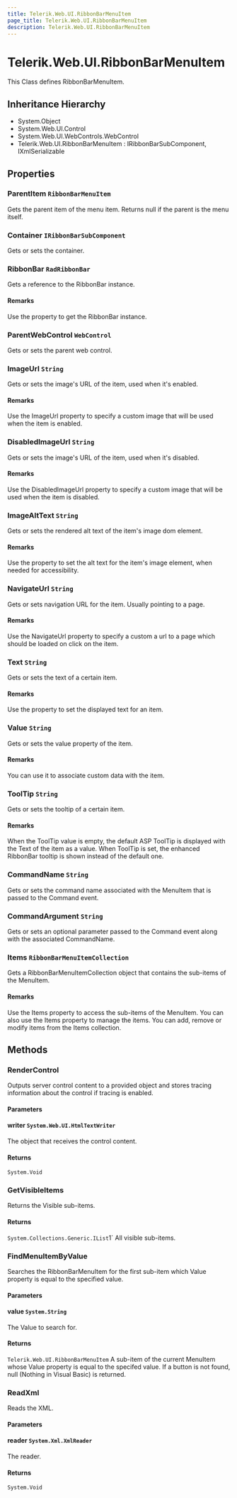 ```yaml
---
title: Telerik.Web.UI.RibbonBarMenuItem
page_title: Telerik.Web.UI.RibbonBarMenuItem
description: Telerik.Web.UI.RibbonBarMenuItem
---
```


# Telerik.Web.UI.RibbonBarMenuItem

This Class defines RibbonBarMenuItem.

## Inheritance Hierarchy

* System.Object
* System.Web.UI.Control
* System.Web.UI.WebControls.WebControl
* Telerik.Web.UI.RibbonBarMenuItem : IRibbonBarSubComponent, IXmlSerializable

## Properties

###  ParentItem `RibbonBarMenuItem`

Gets the parent item of the menu item. Returns null if the parent is the menu itself.

###  Container `IRibbonBarSubComponent`

Gets or sets the container.

###  RibbonBar `RadRibbonBar`

Gets a reference to the RibbonBar instance.

#### Remarks
Use the property to get the RibbonBar instance.

###  ParentWebControl `WebControl`

Gets or sets the parent web control.

###  ImageUrl `String`

Gets or sets the image's URL of the item, used when it's enabled.

#### Remarks
Use the ImageUrl property to specify a custom image that will be
            	used when the item is enabled.

###  DisabledImageUrl `String`

Gets or sets the image's URL of the item, used when it's disabled.

#### Remarks
Use the DisabledImageUrl property to specify a custom image that will be
            	used when the item is disabled.

###  ImageAltText `String`

Gets or sets the rendered alt text of the item's image dom element.

#### Remarks
Use the property to set the alt text for the item's image element, when needed for accessibility.

###  NavigateUrl `String`

Gets or sets navigation URL for the item. Usually pointing to a page.

#### Remarks
Use the NavigateUrl property to specify a custom a url to a page
            	which should be loaded on click on the item.

###  Text `String`

Gets or sets the text of a certain item.

#### Remarks
Use the property to set the displayed text for an item.

###  Value `String`

Gets or sets the value property of the item.

#### Remarks
You can use it to associate custom data with the item.

###  ToolTip `String`

Gets or sets the tooltip of a certain item.

#### Remarks
When the ToolTip value is empty, the default ASP ToolTip is displayed 
                with the Text of the item as a value. When ToolTip is set, the enhanced RibbonBar tooltip 
                is shown instead of the default one.

###  CommandName `String`

Gets or sets the command name associated with the MenuItem that is passed to the Command event.

###  CommandArgument `String`

Gets or sets an optional parameter passed to the Command event along with the associated CommandName.

###  Items `RibbonBarMenuItemCollection`

Gets a RibbonBarMenuItemCollection object that contains the sub-items of the MenuItem.

#### Remarks
Use the Items property to access the sub-items of the MenuItem. You can also use the Items property to
            	manage the items. You can add, remove or modify items from the Items collection.

## Methods

###  RenderControl

Outputs server control content to a provided 
            object and stores tracing information about the control if tracing is enabled.

#### Parameters

#### writer `System.Web.UI.HtmlTextWriter`

The  object
            that receives the control content.

#### Returns

`System.Void` 

###  GetVisibleItems

Returns the Visible sub-items.

#### Returns

`System.Collections.Generic.IList`1` All visible sub-items.

###  FindMenuItemByValue

Searches the RibbonBarMenuItem for the first
                sub-item which Value
                property is equal to the specified value.

#### Parameters

#### value `System.String`

The Value to search for.

#### Returns

`Telerik.Web.UI.RibbonBarMenuItem` A sub-item of the current MenuItem whose Value property is equal to the specifed 
            	value. If a button is not found, null (Nothing in Visual Basic) is returned.

###  ReadXml

Reads the XML.

#### Parameters

#### reader `System.Xml.XmlReader`

The reader.

#### Returns

`System.Void` 

